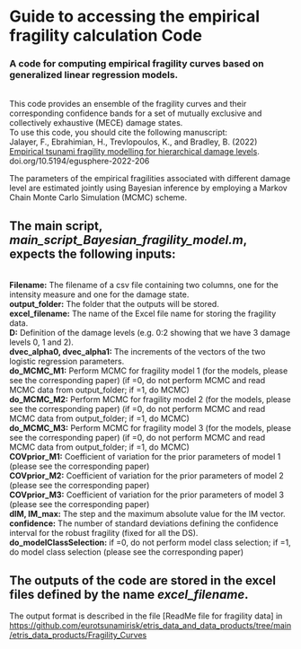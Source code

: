 # Guide to accessing the empirical fragility calculation Code

### A code for computing empirical fragility curves based on generalized linear regression models. 
<br>This code provides an ensemble of the fragility curves and their corresponding confidence bands for a set of mutually exclusive and collectively exhaustive (MECE) damage states. <br>To use this code, you should cite the following manuscript:
<br> Jalayer, F., Ebrahimian, H., Trevlopoulos, K., and Bradley, B. (2022) [Empirical tsunami fragility modelling for hierarchical damage levels](https://doi.org/10.5194/egusphere-2022-206). doi.org/10.5194/egusphere-2022-206

The parameters of the empirical fragilities associated with different damage level are estimated jointly using Bayesian inference by employing a Markov Chain Monte Carlo Simulation (MCMC) scheme.

## The main script, _main_script_Bayesian_fragility_model.m_, expects the following inputs:
<br>**Filename:** The filename of a csv file containing two columns, one for the intensity measure and one for the damage state. 
<br>**output_folder:** The folder that the outputs will be stored.
<br>**excel_filename:** The name of the Excel file name for storing the fragility data. 
<br>**D:** Definition of the damage levels (e.g. 0:2 showing that we have 3 damage levels 0, 1 and 2).
<br>**dvec_alpha0, dvec_alpha1:** The increments of the vectors of the two logistic regression parameters.
<br>**do_MCMC_M1:** Perform MCMC for fragility model 1 (for the models, please see the corresponding paper) (if =0, do not perform MCMC and read MCMC data from output_folder; if =1, do MCMC)
<br>**do_MCMC_M2:** Perform MCMC for fragility model 2 (for the models, please see the corresponding paper) (if =0, do not perform MCMC and read MCMC data from output_folder; if =1, do MCMC)
<br>**do_MCMC_M3:** Perform MCMC for fragility model 3 (for the models, please see the corresponding paper) (if =0, do not perform MCMC and read MCMC data from output_folder; if =1, do MCMC)
<br>**COVprior_M1:** Coefficient of variation for the prior parameters of model 1 (please see the corresponding paper) 
<br>**COVprior_M2:** Coefficient of variation for the prior parameters of model 2 (please see the corresponding paper) 
<br>**COVprior_M3:** Coefficient of variation for the prior parameters of model 3 (please see the corresponding paper) 
<br>**dIM, IM_max:** The step and the maximum absolute value for the IM vector.
<br>**confidence:** The number of standard deviations defining the confidence interval for the robust fragility (fixed for all the DS).
<br>**do_modelClassSelection:** if =0, do not perform model class selection; if =1, do model class selection (please see the corresponding paper) 

## The outputs of the code are stored in the excel files defined by the name _excel_filename_. 

The output format is described in the file [ReadMe file for fragility data] in
https://github.com/eurotsunamirisk/etris_data_and_data_products/tree/main/etris_data_products/Fragility_Curves 
